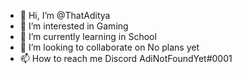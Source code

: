 - 👋 Hi, I’m @ThatAditya
- 👀 I’m interested in Gaming
- 🌱 I’m currently learning in School
- 💞️ I’m looking to collaborate on No plans yet
- 📫 How to reach me Discord AdiNotFoundYet#0001

<!---
ThatAditya/ThatAditya is a ✨ special ✨ repository because its `README.md` (this file) appears on your GitHub profile.
You can click the Preview link to take a look at your changes.
--->
